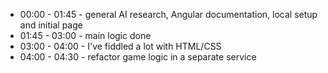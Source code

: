 - 00:00 - 01:45 - general AI research, Angular documentation, local setup and initial page
- 01:45 - 03:00 - main logic done
- 03:00 - 04:00 - I've fiddled a lot with HTML/CSS
- 04:00 - 04:30 - refactor game logic in a separate service
